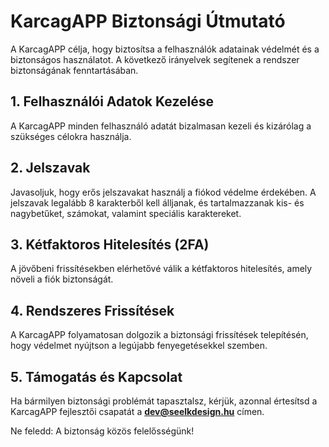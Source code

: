 KarcagAPP Biztonsági Útmutató
=============================

A KarcagAPP célja, hogy biztosítsa a felhasználók adatainak védelmét és a biztonságos használatot. A következő irányelvek segítenek a rendszer biztonságának fenntartásában.

1\. Felhasználói Adatok Kezelése
--------------------------------

A KarcagAPP minden felhasználó adatát bizalmasan kezeli és kizárólag a szükséges célokra használja.

2\. Jelszavak
-------------

Javasoljuk, hogy erős jelszavakat használj a fiókod védelme érdekében. A jelszavak legalább 8 karakterből kell álljanak, és tartalmazzanak kis- és nagybetűket, számokat, valamint speciális karaktereket.

3\. Kétfaktoros Hitelesítés (2FA)
---------------------------------

A jövőbeni frissítésekben elérhetővé válik a kétfaktoros hitelesítés, amely növeli a fiók biztonságát.

4\. Rendszeres Frissítések
--------------------------

A KarcagAPP folyamatosan dolgozik a biztonsági frissítések telepítésén, hogy védelmet nyújtson a legújabb fenyegetésekkel szemben.

5\. Támogatás és Kapcsolat
--------------------------

Ha bármilyen biztonsági problémát tapasztalsz, kérjük, azonnal értesítsd a KarcagAPP fejlesztői csapatát a **dev@seelkdesign.hu** címen.

Ne feledd: A biztonság közös felelősségünk!
